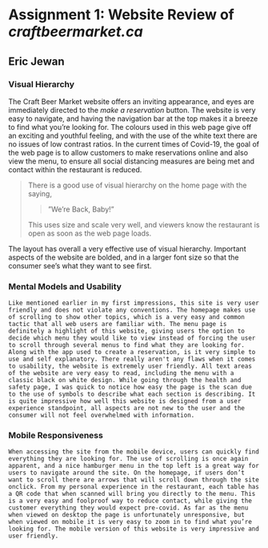 # Assignment 1: **Website Review** of *craftbeermarket.ca*
## Eric Jewan

### **Visual Hierarchy**

The Craft Beer Market website offers an inviting appearance, and eyes are immediately directed to the *make a reservation* button. The website is very easy to navigate, and having the navigation bar at the top makes it a breeze to find what you’re looking for. The colours used in this web page give off an exciting and youthful feeling, and with the use of the white text there are no issues of low contrast ratios. In the current times of Covid-19, the goal of the web page is to allow customers to make reservations online and also view the menu, to ensure all social distancing measures are being met and contact within the restaurant is reduced. 
> There is a good use of visual hierarchy on the home page with the saying,
>
>> ”We’re Back, Baby!”
>
> This uses size and scale very well, and viewers know the restaurant is open as soon as the web page loads. 

The layout has overall a very effective use of visual hierarchy. Important aspects of the website are bolded, and in a larger font size so that the consumer see’s what they want to see first. 

### **Mental Models and Usability**

	Like mentioned earlier in my first impressions, this site is very user friendly and does not violate any conventions. The homepage makes use of scrolling to show other topics, which is a very easy and common tactic that all web users are familiar with. The menu page is definitely a highlight of this website, giving users the option to decide which menu they would like to view instead of forcing the user to scroll through several menus to find what they are looking for. Along with the app used to create a reservation, is it very simple to use and self explanatory. There really aren't any flaws when it comes to usability, the website is extremely user friendly. All text areas of the website are very easy to read, including the menu with a classic black on white design. While going through the health and safety page, I was quick to notice how easy the page is the scan due to the use of symbols to describe what each section is describing. It is quite impressive how well this website is designed from a user experience standpoint, all aspects are not new to the user and the consumer will not feel overwhelmed with information.

### **Mobile Responsiveness**

	When accessing the site from the mobile device, users can quickly find everything they are looking for. The use of scrolling is once again apparent, and a nice hamburger menu in the top left is a great way for users to navigate around the site. On the homepage, if users don’t want to scroll there are arrows that will scroll down through the site onclick. From my personal experience in the restaurant, each table has a QR code that when scanned will bring you directly to the menu. This is a very easy and foolproof way to reduce contact, while giving the customer everything they would expect pre-covid. As far as the menu when viewed on desktop the page is unfortunately unresponsive, but when viewed on mobile it is very easy to zoom in to find what you’re looking for. The mobile version of this website is very impressive and user friendly. 
